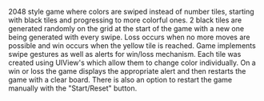 2048 style game where colors are swiped instead of number tiles, starting with black tiles and progressing to more colorful ones. 2 black tiles are generated randomly on the grid at the start of the game with a new one being generated with every swipe. Loss occurs when no more moves are possible and win occurs when the yellow tile is reached. Game implements swipe gestures as well as alerts for win/loss mechanism. Each tile was created using UIView's which allow them to change color individually. On a win or loss the game displays the appropriate alert and then restarts the game with a clear board. There is also an option to restart the game manually with the "Start/Reset" button.
